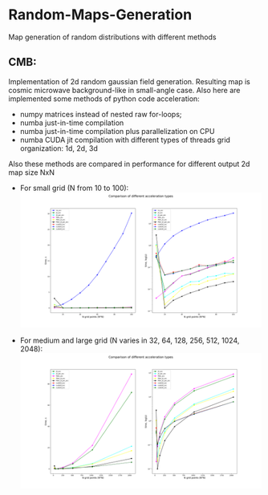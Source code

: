 # Random-Maps-Generation
Map generation of random distributions with different methods

## CMB: 
Implementation of 2d random gaussian field generation. Resulting map is cosmic microwave background-like in small-angle case. Also here are implemented some methods of python code acceleration: 
* numpy matrices instead of nested raw for-loops;
* numba just-in-time compilation
* numba just-in-time compilation plus parallelization on CPU
* numba CUDA jit compilation with different types of threads grid organization: 1d, 2d, 3d

Also these methods are compared in performance for different output 2d map size NxN

* For small grid (N from 10 to 100):
![alt tag](https://github.com/alt2019/Random-Maps-Generation/blob/master/CMB/methods-comparison-smallN.png)

* For medium and large grid (N varies in 32, 64, 128, 256, 512, 1024, 2048):
![](https://github.com/alt2019/Random-Maps-Generation/blob/master/CMB/methods-comparison-medium-to-largeN.png)
